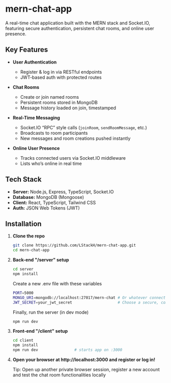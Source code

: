 ﻿# mern-chat-app
 
A real-time chat application built with the MERN stack and Socket.IO, featuring secure authentication, persistent chat rooms, and online user presence.

## Key Features

- **User Authentication**  
  - Register & log in via RESTful endpoints  
  - JWT-based auth with protected routes  

- **Chat Rooms**  
  - Create or join named rooms  
  - Persistent rooms stored in MongoDB  
  - Message history loaded on join, timestamped  

- **Real-Time Messaging**  
  - Socket.IO “RPC” style calls (`joinRoom`, `sendRoomMessage`, etc.)  
  - Broadcasts to room participants  
  - New messages and room creations pushed instantly  

- **Online User Presence**  
  - Tracks connected users via Socket.IO middleware  
  - Lists who’s online in real time  

## Tech Stack

- **Server:** Node.js, Express, TypeScript, Socket.IO  
- **Database:** MongoDB (Mongoose)  
- **Client:** React, TypeScript, Tailwind CSS  
- **Auth:** JSON Web Tokens (JWT)

## Installation

1. **Clone the repo**  
    ```bash
    git clone https://github.com/LStackH/mern-chat-app.git
    cd mern-chat-app
    ```
    
 2. **Back-end "/server" setup**
    ```bash
    cd server
    npm install
    ```
    Create a new .env file with these variables
    
    ```bash
    PORT=5000                                     
    MONGO_URI=mongodb://localhost:27017/mern-chat # Or whatever connection string to your MongoDB
    JWT_SECRET=your_jwt_secret                    # Choose a secure, complex and obscure key
    ```
    Finally, run the server (in dev mode)
    
    ```bash
    npm run dev
    ```
3. **Front-end "/client" setup**
    ```bash
    cd client
    npm install
    npm run dev                # starts app on :3000
    ```

4. **Open your browser at http://localhost:3000 and register or log in!**

   Tip: Open up another private browser session, register a new account and test the chat room functionalities locally
